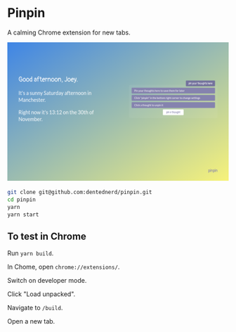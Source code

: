 # Pinpin

A calming Chrome extension for new tabs.

![Pinpin](./screenshot.png)

```bash
git clone git@github.com:dentednerd/pinpin.git
cd pinpin
yarn
yarn start
```

## To test in Chrome

Run `yarn build`.

In Chome, open `chrome://extensions/`.

Switch on developer mode.

Click "Load unpacked".

Navigate to `/build`.

Open a new tab.
